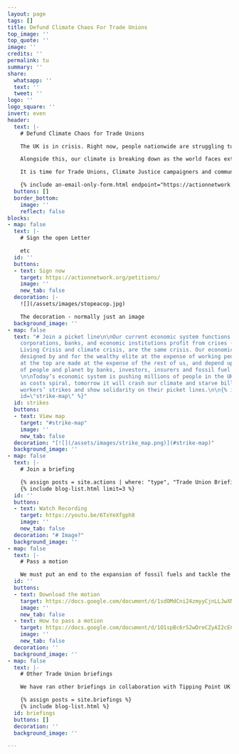 ```yaml
---
layout: page
tags: []
title: Defund Climate Chaos For Trade Unions
top_image: ''
top_quote: ''
image: ''
credits: ''
permalink: tu
summary: ''
share:
  whatsapp: ''
  text: ''
  tweet: ''
logo: ''
logo_square: ''
invert: even
header:
  text: |-
    # Defund Climate Chaos for Trade Unions

    The UK is in crisis. Right now, people nationwide are struggling to get by on stagnant wages, which haven’t risen to meet inflation rates nor handle a cost of living crisis. Fair pay, affordable bills, enough to eat and a decent place to live - these aren’t luxuries - they are our rights.

    Alongside this, our climate is breaking down as the world faces extreme heatwaves, droughts, fires, and floods. At the heart of these crises is a rigged finance system. We can’t rely on the establishment to solve our problems. It’s up to us in every workplace and every community.

    It is time for Trade Unions, Climate Justice campaigners and communities to work closer together. With the growing discontent across society about the Cost of Living Crisis and the wave of strikes happening across the UK, we must seize the opportunity to build alliances and a mass movement working for better lives for all and protect our natural resources and planet.

    {% include an-email-only-form.html endpoint="https://actionnetwork.org/api/v2/petitions/e0c7e2f4-925f-448c-9558-57c1997b5408/signatures" jump="actions" %}
  buttons: []
  border_bottom:
    image: ''
    reflect: false
blocks:
- map: false
  text: |-
    # Sign the open Letter

    etc
  id: ''
  buttons:
  - text: Sign now
    target: https://actionnetwork.org/petitions/
    image: ''
    new_tab: false
  decoration: |-
    ![](/assets/images/stopeacop.jpg)

    The decoration - normally just an image
  background_image: ''
- map: false
  text: "# Join a picket line\n\nOur current economic system functions to ensure that
    corporations, banks, and economic institutions profit from crises - the Cost of
    Living Crisis and climate crisis, are the same crisis. Our economic system is
    designed by and for the wealthy elite at the expense of working people. Profits
    at the top are made at the expense of the rest of us, and depend upon the exploitation
    of people and planet by banks, investors, insurers and fossil fuel corporations.
    \n\nToday’s economic system is pushing millions of people in the UK into poverty
    as costs spiral, tomorrow it will crash our climate and starve billions. Support
    workers’ strikes and show solidarity on their picket lines.\n\n{% include strikes.html
    id=\"strike-map\" %}"
  id: strikes
  buttons:
  - text: View map
    target: "#strike-map"
    image: ''
    new_tab: false
  decoration: "[![](/assets/images/strike_map.png)](#strike-map)"
  background_image: ''
- map: false
  text: |-
    # Join a briefing

    {% assign posts = site.actions | where: "type", "Trade Union Briefing" %}
    {% include blog-list.html limit=3 %}
  id: ''
  buttons:
  - text: Watch Recording
    target: https://youtu.be/6TxYeXfgph8
    image: ''
    new_tab: false
  decoration: "# Image?"
  background_image: ''
- map: false
  text: |-
    # Pass a motion

    We must put an end to the expansion of fossil fuels and tackle the UK finance sector that is funding it across the world. Trade Unionists can use this model motion to progress those demands in their Branches, Trades Councils and their national trade unions.
  id: ''
  buttons:
  - text: Download the motion
    target: https://docs.google.com/document/d/1sdOMdCni24zmyyCjnLLJwXN5Vfd2xQy5/preview
    image: ''
    new_tab: false
  - text: How to pass a motion
    target: https://docs.google.com/document/d/1O1spBc6rS2wDreCZyAI2cECS-iJD85hB6tljyM4df70/preview
    image: ''
    new_tab: false
  decoration: ''
  background_image: ''
- map: false
  text: |-
    # Other Trade Union briefings

    We have ran other briefings in collaboration with Tipping Point UK and different groups & coalitions. Access recordings and model motions here:

    {% assign posts = site.briefings %}
    {% include blog-list.html %}
  id: briefings
  buttons: []
  decoration: ''
  background_image: ''

---
```

